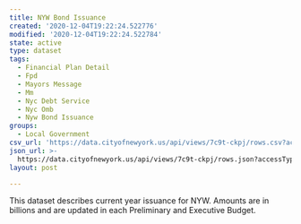 ```yaml
---
title: NYW Bond Issuance
created: '2020-12-04T19:22:24.522776'
modified: '2020-12-04T19:22:24.522784'
state: active
type: dataset
tags:
  - Financial Plan Detail
  - Fpd
  - Mayors Message
  - Mm
  - Nyc Debt Service
  - Nyc Omb
  - Nyw Bond Issuance
groups:
  - Local Government
csv_url: 'https://data.cityofnewyork.us/api/views/7c9t-ckpj/rows.csv?accessType=DOWNLOAD'
json_url: >-
  https://data.cityofnewyork.us/api/views/7c9t-ckpj/rows.json?accessType=DOWNLOAD
layout: post

---
```

This dataset describes current year issuance for NYW. Amounts are in billions and are updated in each Preliminary and Executive Budget.
